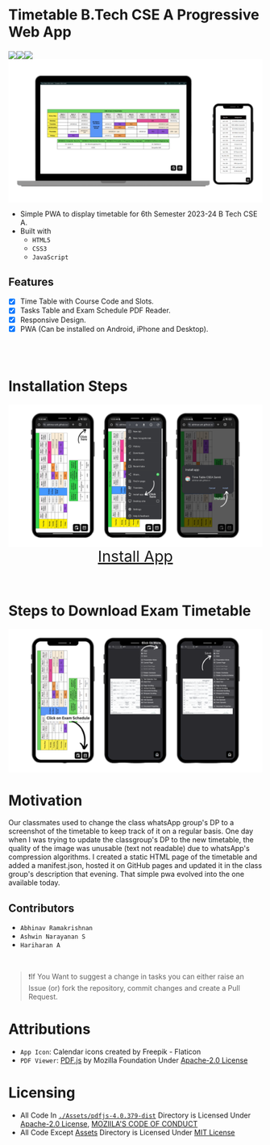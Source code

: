 # Timetable B.Tech CSE A Progressive Web App
<div style="display:flex; align-items: center; justify: center; text-decoration: none ">
<!-- <a href="https://visitcount.itsvg.in">
  <img align='center' src="https://visitcount.itsvg.in/api?id=timetable-csea&label=Total%20Views&color=12&icon=5&pretty=false" />
</a> -->
<a href="https://github.com/Abhinav-ark/timetable_csea/actions/workflows/pages/pages-build-deployment" target="_blank" rel="noreferrer">
  <img align='center' src="https://github.com/Abhinav-ark/timetable_csea/actions/workflows/pages/pages-build-deployment/badge.svg"/>
</a>
<a href="https://github.com/Abhinav-ark/timetable_csea/blob/main/LICENSE" target="_blank" rel="noreferrer">
  <img align='center' src="https://img.shields.io/badge/LICENSE-MIT-green"/>
</a>
<a href="https://github.com/Abhinav-ark/timetable_csea" target="_blank" rel="noreferrer">
  <img align='center' src="https://img.shields.io/github/created-at/Abhinav-ark/timetable_csea"/>
</a>  
</div>
<img align="center" src="./Assets/img.png"/>

- Simple PWA to display timetable for 6th Semester 2023-24 B Tech CSE A.
- Built with
    - `HTML5`
    - `CSS3`
    - `JavaScript`
 
## Features

- [x] Time Table with Course Code and Slots.
- [x] Tasks Table and Exam Schedule PDF Reader.
- [x] Responsive Design.
- [x] PWA (Can be installed on Android, iPhone and Desktop).

<br>
<br>

# Installation Steps

<img align="center" src="./Assets/installation_steps.png"/>
<br>

<div align="center" style="font-size:30px" >
    <a href="https://abhinav-ark.github.io/timetable_csea/">Install App</a>
</div>

<br>
<br>

# Steps to Download Exam Timetable
<img align="center" src="./Assets/schedule_download_steps.png"/>
<br>

# Motivation 
  Our classmates used to change the class whatsApp group's DP to a screenshot of the timetable to keep track of it on a regular basis. One day when I was trying to update the classgroup's DP to the new timetable, the quality of the image was unusable (text not readable) due to whatsApp's compression algorithms. I created a static HTML page of the timetable and added a manifest.json, hosted it on GitHub pages and updated it in the class group's description that evening. That simple pwa evolved into the one available today.  

## Contributors

- `Abhinav Ramakrishnan`
- `Ashwin Narayanan S`
- `Hariharan A`

<br>

> ❗If You Want to suggest a change in tasks you can either raise an Issue (or) fork the repository, commit changes and create a Pull Request.

# Attributions
- `App Icon`: Calendar icons created by Freepik - Flaticon
- `PDF Viewer`: [PDF.js](https://github.com/mozilla/pdf.js) by Mozilla Foundation Under [Apache-2.0 License](https://github.com/mozilla/pdf.js/blob/master/LICENSE)

# Licensing
- All Code In [`./Assets/pdfjs-4.0.379-dist`](./Assets/pdfjs-4.0.379-dist) Directory is Licensed Under [Apache-2.0 License](https://github.com/mozilla/pdf.js/blob/master/LICENSE), [MOZIILA'S CODE OF CONDUCT](https://github.com/mozilla/pdf.js/blob/master/CODE_OF_CONDUCT.md)
- All Code Except [Assets](./Assets) Directory is Licensed Under [MIT License](https://github.com/Abhinav-ark/timetable_csea/blob/main/LICENSE)
